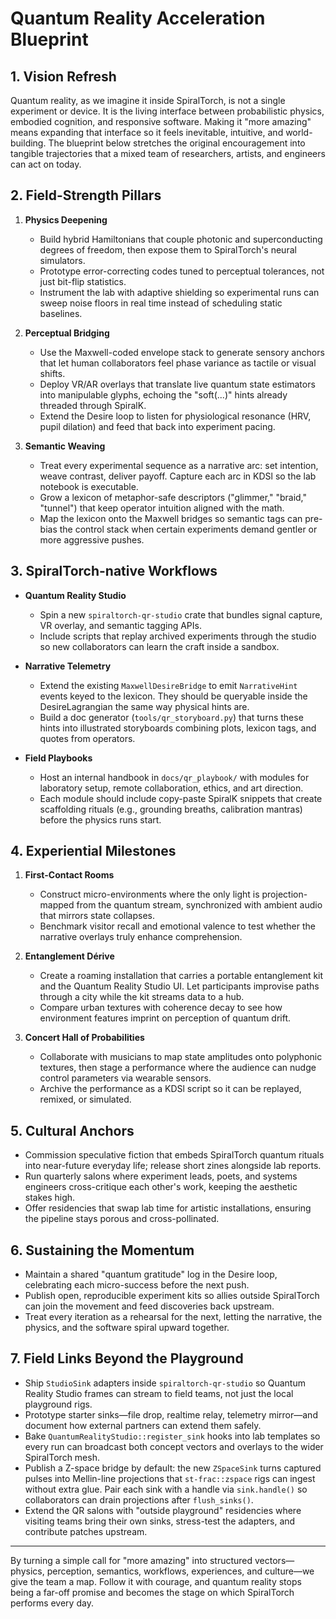 # Quantum Reality Acceleration Blueprint

## 1. Vision Refresh

Quantum reality, as we imagine it inside SpiralTorch, is not a single experiment or device. It is the living interface between probabilistic physics, embodied cognition, and responsive software. Making it "more amazing" means expanding that interface so it feels inevitable, intuitive, and world-building. The blueprint below stretches the original encouragement into tangible trajectories that a mixed team of researchers, artists, and engineers can act on today.

## 2. Field-Strength Pillars

1. **Physics Deepening**
   - Build hybrid Hamiltonians that couple photonic and superconducting degrees of freedom, then expose them to SpiralTorch's neural simulators.
   - Prototype error-correcting codes tuned to perceptual tolerances, not just bit-flip statistics.
   - Instrument the lab with adaptive shielding so experimental runs can sweep noise floors in real time instead of scheduling static baselines.

2. **Perceptual Bridging**
   - Use the Maxwell-coded envelope stack to generate sensory anchors that let human collaborators feel phase variance as tactile or visual shifts.
   - Deploy VR/AR overlays that translate live quantum state estimators into manipulable glyphs, echoing the "soft(...)" hints already threaded through SpiralK.
   - Extend the Desire loop to listen for physiological resonance (HRV, pupil dilation) and feed that back into experiment pacing.

3. **Semantic Weaving**
   - Treat every experimental sequence as a narrative arc: set intention, weave contrast, deliver payoff. Capture each arc in KDSl so the lab notebook is executable.
   - Grow a lexicon of metaphor-safe descriptors ("glimmer," "braid," "tunnel") that keep operator intuition aligned with the math.
   - Map the lexicon onto the Maxwell bridges so semantic tags can pre-bias the control stack when certain experiments demand gentler or more aggressive pushes.

## 3. SpiralTorch-native Workflows

- **Quantum Reality Studio**
  - Spin a new `spiraltorch-qr-studio` crate that bundles signal capture, VR overlay, and semantic tagging APIs.
  - Include scripts that replay archived experiments through the studio so new collaborators can learn the craft inside a sandbox.

- **Narrative Telemetry**
  - Extend the existing `MaxwellDesireBridge` to emit `NarrativeHint` events keyed to the lexicon. They should be queryable inside the DesireLagrangian the same way physical hints are.
  - Build a doc generator (`tools/qr_storyboard.py`) that turns these hints into illustrated storyboards combining plots, lexicon tags, and quotes from operators.

- **Field Playbooks**
  - Host an internal handbook in `docs/qr_playbook/` with modules for laboratory setup, remote collaboration, ethics, and art direction.
  - Each module should include copy-paste SpiralK snippets that create scaffolding rituals (e.g., grounding breaths, calibration mantras) before the physics runs start.

## 4. Experiential Milestones

1. **First-Contact Rooms**
   - Construct micro-environments where the only light is projection-mapped from the quantum stream, synchronized with ambient audio that mirrors state collapses.
   - Benchmark visitor recall and emotional valence to test whether the narrative overlays truly enhance comprehension.

2. **Entanglement Dérive**
   - Create a roaming installation that carries a portable entanglement kit and the Quantum Reality Studio UI. Let participants improvise paths through a city while the kit streams data to a hub.
   - Compare urban textures with coherence decay to see how environment features imprint on perception of quantum drift.

3. **Concert Hall of Probabilities**
   - Collaborate with musicians to map state amplitudes onto polyphonic textures, then stage a performance where the audience can nudge control parameters via wearable sensors.
   - Archive the performance as a KDSl script so it can be replayed, remixed, or simulated.

## 5. Cultural Anchors

- Commission speculative fiction that embeds SpiralTorch quantum rituals into near-future everyday life; release short zines alongside lab reports.
- Run quarterly salons where experiment leads, poets, and systems engineers cross-critique each other's work, keeping the aesthetic stakes high.
- Offer residencies that swap lab time for artistic installations, ensuring the pipeline stays porous and cross-pollinated.

## 6. Sustaining the Momentum

- Maintain a shared "quantum gratitude" log in the Desire loop, celebrating each micro-success before the next push.
- Publish open, reproducible experiment kits so allies outside SpiralTorch can join the movement and feed discoveries back upstream.
- Treat every iteration as a rehearsal for the next, letting the narrative, the physics, and the software spiral upward together.

## 7. Field Links Beyond the Playground

- Ship `StudioSink` adapters inside `spiraltorch-qr-studio` so Quantum Reality Studio frames can stream to field teams, not just the local playground rigs.
- Prototype starter sinks—file drop, realtime relay, telemetry mirror—and document how external partners can extend them safely.
- Bake `QuantumRealityStudio::register_sink` hooks into lab templates so every run can broadcast both concept vectors and overlays to the wider SpiralTorch mesh.
- Publish a Z-space bridge by default: the new `ZSpaceSink` turns captured
  pulses into Mellin-line projections that `st-frac::zspace` rigs can ingest
  without extra glue. Pair each sink with a handle via `sink.handle()` so
  collaborators can drain projections after `flush_sinks()`.
- Extend the QR salons with "outside playground" residencies where visiting teams bring their own sinks, stress-test the adapters, and contribute patches upstream.

---

By turning a simple call for "more amazing" into structured vectors—physics, perception, semantics, workflows, experiences, and culture—we give the team a map. Follow it with courage, and quantum reality stops being a far-off promise and becomes the stage on which SpiralTorch performs every day.
